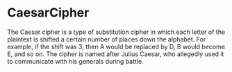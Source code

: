 # CaesarCipher
The Caesar cipher is a type of substitution cipher in which each letter of the plaintext is shifted a certain number of places down the alphabet. For example, if the shift was 3, then A would be replaced by D, B would become E, and so on. The cipher is named after Julius Caesar, who allegedly used it to communicate with his generals during battle.
